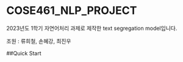 # COSE461_NLP_PROJECT

2023년도 1학기 자연어처리 과제로 제작한 text segregation model입니다.

조원 : 류희철, 손혜강, 최진우

##Quick Start
